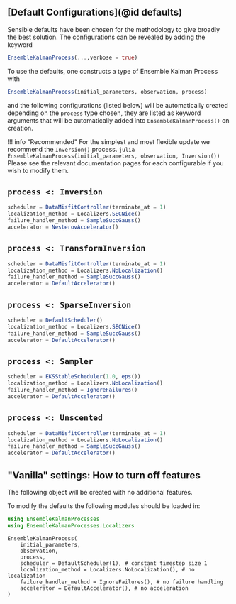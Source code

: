 ## [Default Configurations](@id defaults)

Sensible defaults have been chosen for the methodology to give broadly the best solution. The configurations can be revealed by adding the keyword
```julia
EnsembleKalmanProcess(...,verbose = true)
```
To use the defaults, one constructs a type of Ensemble Kalman Process with
```julia
EnsembleKalmanProcess(initial_parameters, observation, process)
```
and the following configurations (listed below) will be automatically created depending on the `process` type chosen, they are listed as keyword arguments that will be automatically added into `EnsembleKalmanProcess()` on creation. 

!!! info "Recommended"
    For the simplest and most flexible update we recommend the `Inversion()` process. 
    ```julia
    EnsembleKalmanProcess(initial_parameters, observation, Inversion())
    ```
Please see the relevant documentation pages for each configurable if you wish to modify them.
##  `process <: Inversion` 

```julia
scheduler = DataMisfitController(terminate_at = 1)
localization_method = Localizers.SECNice()
failure_handler_method = SampleSuccGauss()
accelerator = NesterovAccelerator()
```

## `process <: TransformInversion`

```julia
scheduler = DataMisfitController(terminate_at = 1)
localization_method = Localizers.NoLocalization()
failure_handler_method = SampleSuccGauss()
accelerator = DefaultAccelerator()
```

## `process <: SparseInversion`

```julia
scheduler = DefaultScheduler()
localization_method = Localizers.SECNice()
failure_handler_method = SampleSuccGauss()
accelerator = DefaultAccelerator()
```

## `process <: Sampler`

```julia
scheduler = EKSStableScheduler(1.0, eps())
localization_method = Localizers.NoLocalization()
failure_handler_method = IgnoreFailures()
accelerator = DefaultAccelerator()
```

## `process <: Unscented`

```julia
scheduler = DataMisfitController(terminate_at = 1)
localization_method = Localizers.NoLocalization()
failure_handler_method = SampleSuccGauss()
accelerator = DefaultAccelerator()
```

## "Vanilla" settings: How to turn off features
The following object will be created with no additional features.

To modify the defaults the following modules should be loaded in:
```julia
using EnsembleKalmanProcesses
using EnsembleKalmanProcesses.Localizers
```

```
EnsembleKalmanProcess(
    initial_parameters,
    observation,
    process,
    scheduler = DefaultScheduler(1), # constant timestep size 1
    localization_method = Localizers.NoLocalization(), # no localization
    failure_handler_method = IgnoreFailures(), # no failure handling
    accelerator = DefaultAccelerator(), # no acceleration
)
```